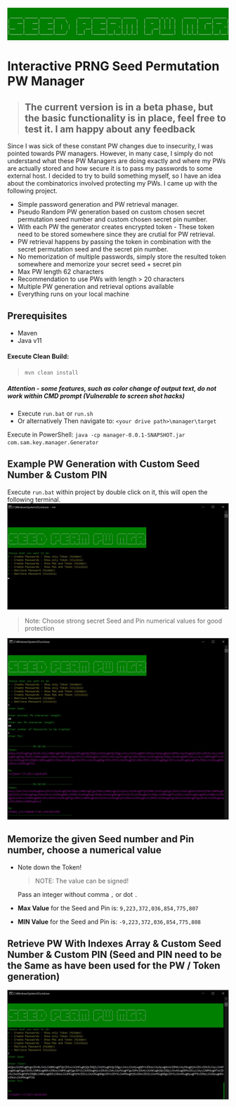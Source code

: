 ![Index Generation](/misc/logo.jpg "Masked PW and Index Generation")
# Interactive PRNG Seed Permutation PW Manager
>## The current version is in a beta phase, but the basic functionality is in place, feel free to test it. I am happy about any feedback

Since I was sick of these constant PW changes due to insecurity, I was pointed towards PW managers. However, in many case, I simply do not understand what these PW Managers are doing exactly and where my PWs are actually stored and how secure it is to pass my passwords to some external host. I decided to try to build something myself, so I have an idea about the combinatorics involved protecting my PWs. I came up with the following project.

- Simple password generation and PW retrieval manager.
- Pseudo Random PW generation based on custom chosen secret permutation seed number and custom chosen secret pin number.
- With each PW the generator creates encrypted token - These token need to be stored somewhere since they are crutial for PW retrieval.
- PW retrieval happens by passing the token in combination with the secret permutation seed and the secret pin number.
- No memorization of multiple passwords, simply store the resulted token somewhere and memorize your secret seed + secret pin
- Max PW length 62 characters
- Recommendation to use PWs with length > 20 characters
- Multiple PW generation and retrieval options available
- Everything runs on your local machine

## Prerequisites

- Maven
- Java v11

#### Execute Clean Build:

>`mvn clean install`

##### Attention - some features, such as color change of output text, do not work within CMD prompt (Vulnerable to screen shot hacks)

- Execute `run.bat` or `run.sh`
- Or alternatively
  Then navigate to:
  `<your drive path>\manager\target`

Execute in PowerShell:
`java -cp manager-0.0.1-SNAPSHOT.jar com.sam.key.manager.Generator`

## Example PW Generation with Custom Seed Number & Custom PIN
Execute `run.bat` within project by double click on it, this will open the following terminal.
![Menu](/misc/01_pw_generation_token_menu.jpg "Menu")

>Note: Choose strong secret Seed and Pin numerical values for good protection

![Menu](/misc/02_pw_generation_token.jpg "Menu")

## Memorize the given Seed number and Pin number, choose a numerical value
- Note down the Token!
  >NOTE: The value can be signed!
  
  Pass an integer without comma `,` or dot `.`

- **Max Value** for the Seed and Pin is: `9,223,372,036,854,775,807`

- **MIN Value** for the Seed and Pin is: `-9,223,372,036,854,775,808`

## Retrieve PW With Indexes Array & Custom Seed Number & Custom PIN (Seed and PIN need to be the Same as have been used for the PW / Token generation)

![Index Generation](/misc/03_pw_retrieve_token.jpg "Copy and Paste Content into Text Editor")
